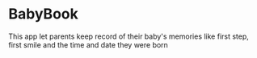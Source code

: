 # BabyBook
This app let parents keep record of their baby's memories like first step, first smile and the time and date they were born 
